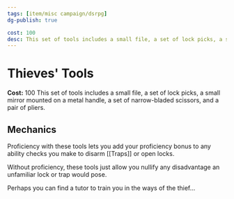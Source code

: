 ```yaml
---
tags: [item/misc campaign/dsrpg]
dg-publish: true

cost: 100
desc: This set of tools includes a small file, a set of lock picks, a small mirror mounted on a metal handle, a set of narrow-bladed scissors, and a pair of pliers. 
---
```


# Thieves' Tools
**Cost:** 100
This set of tools includes a small file, a set of lock picks, a small mirror mounted on a metal handle, a set of narrow-bladed scissors, and a pair of pliers.

## Mechanics
Proficiency with these tools lets you add your proficiency bonus to any ability checks you make to disarm [[Traps]] or open locks. 

Without proficiency, these tools just allow you nullify any disadvantage an unfamiliar lock or trap would pose.

Perhaps you can find a tutor to train you in the ways of the thief...